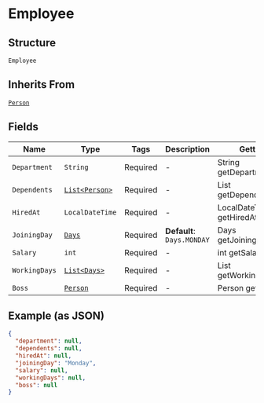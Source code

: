
# Employee

## Structure

`Employee`

## Inherits From

[`Person`](../../doc/models/person.md)

## Fields

| Name | Type | Tags | Description | Getter | Setter |
|  --- | --- | --- | --- | --- | --- |
| `Department` | `String` | Required | - | String getDepartment() | setDepartment(String department) |
| `Dependents` | [`List<Person>`](../../doc/models/person.md) | Required | - | List<Person> getDependents() | setDependents(List<Person> dependents) |
| `HiredAt` | `LocalDateTime` | Required | - | LocalDateTime getHiredAt() | setHiredAt(LocalDateTime hiredAt) |
| `JoiningDay` | [`Days`](../../doc/models/days.md) | Required | **Default**: `Days.MONDAY` | Days getJoiningDay() | setJoiningDay(Days joiningDay) |
| `Salary` | `int` | Required | - | int getSalary() | setSalary(int salary) |
| `WorkingDays` | [`List<Days>`](../../doc/models/days.md) | Required | - | List<Days> getWorkingDays() | setWorkingDays(List<Days> workingDays) |
| `Boss` | [`Person`](../../doc/models/person.md) | Required | - | Person getBoss() | setBoss(Person boss) |

## Example (as JSON)

```json
{
  "department": null,
  "dependents": null,
  "hiredAt": null,
  "joiningDay": "Monday",
  "salary": null,
  "workingDays": null,
  "boss": null
}
```

